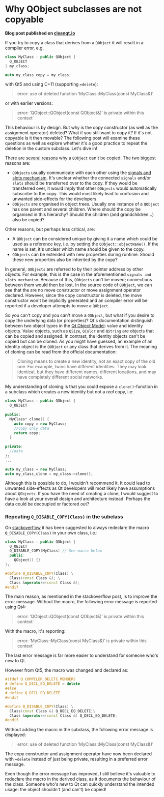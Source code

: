 
# Why QObject subclasses are not copyable

__Blog post published on [cleanqt.io](www.cleanqt.io)__ 

If you try to copy a class that derives from a `QObject` it will result in a compiler error, e.g.

```cpp
class MyClass : public QObject {
  Q_OBJECT
} my_class;

auto my_class_copy = my_class;
```

with Qt5 and using C+11 (supporting `=delete`):
>error: use of deleted function ‘MyClass::MyClass(const MyClass&)’

or with earlier versions:
>error: ‘QObject::QObject(const QObject&)’ is private within this context`

This behaviour is by design. But why is the copy constructor (as well as the assignment operator) deleted? What if you still want to copy it? If it's not copyable is it then movable? The following post will examine these questions as well as explore whether it's a good practice to repeat the deletion in the custom subclass. Let's dive in!

There are [several reasons](http://doc.qt.io/qt-5/object.html) why a `QObject` can't be copied. The two biggest reasons are:

* `QObjects` usually communicate with each other using the [signals and slots mechanism](http://doc.qt.io/qt-5/signalsandslots.html). It's unclear whether the connected `signals` and/or `slots` should be transferred over to the copy. If they would be transferred over, it would imply that other `QObjects` would automatically subscribe to the copy. This would most likely lead to confusion and unwanted side-effects for the developers.
* `QObjects` are organised in object trees. Usually one instance of a `QObject` has one parent and several children. Where should the copy be organised in this hierarchy? Should the children (and grandchildren...) also be copied?

Other reasons, but perhaps less critical, are:

* A `QObject` can be considered unique by giving it a name which could be used as a reference key, i.e. by setting the  `QObject::objectName()`. If the name is set, it's unclear which name should be given to the copy.
* `QObjects` can be extended with new properties during runtime. Should these new properties also be inherited by the copy?

In general, `QObjects` are referred to by their pointer address by other objects. For example, this is the case in the aforementioned `signals and slots mechanism`. Because of this, `QObjects` can't be moved; connections between them would then be lost. In the source code of `QObject`, we can see that the are no move constructor or move assignment operator declared. However, since the copy constructor is deleted, the move constructor won't be implicitly generated and an compiler error will be reported if a developer attempts to move a `QObject`.

So you can't copy and you can't move a `QObject`, but what if you desire to copy the underlying data (or properties)? Qt's documentation distinguish between two object types in the [Qt Object Model](http://doc.qt.io/qt-5/object.html): value and identity objects. Value objects, such as `QSize`, `QColor` and `QString` are objects that can be copied and assigned. In contrast, the identity objects can't be copied but can be cloned. As you might have guessed, an example of an identity object is the `QOBject` or any class that derives from it. The meaning of cloning can be read from the official documentation:

>Cloning means to create a new identity, not an exact copy of the old one. For example, twins have different identities. They may look identical, but they have different names, different locations, and may have completely different social networks.

My understanding of cloning is that you could expose a `clone()`-function in a subclass which creates a new identity but not a _real_ copy, i.e:

```cpp
class MyClass : public QObject {
  Q_OBJECT
  
public:
  MyClass* clone() {
    auto copy = new MyClass;
    //copy only data
    return copy;
  }
  
private:
  //data
};
...

auto my_class = new MyClass;
auto my_class_clone = my_class->clone();
```

Although this is possible to do, I wouldn't recommend it. It could lead to unwanted side-effects as Qt developers will most likely have assumptions about `QObjects`. If you have the need of creating a clone, I would suggest to have a look at your overall design and architecture instead. Perhaps the data could be decoupled or factored out?

### Repeating `Q_DISABLE_COPY(Class)` in the subclass
On [stackoverflow](https://stackoverflow.com/questions/19854371/repeating-q-disable-copy-in-qobject-derived-classes)  it has been suggested to always redeclare the macro `Q_DISABLE_COPY(Class)` in your own class, i.e.:

```cpp
class MyClass : public QObject {
  Q_OBJECT
  Q_DISABLE_COPY(MyClass) // See macro below
  public:
    QObject() {}
};
```

```cpp
#define Q_DISABLE_COPY(Class) \
  Class(const Class &); \
  Class &operator=(const Class &);
#endif
```
The main reason, as mentioned in the stackoverflow post, is to improve the error message. Without the macro, the following error message is reported using Qt4:

>error: ‘QObject::QObject(const QObject&)’ is private within this context`

With the macro, it's reporting:
>error: ‘MyClass::MyClass(const MyClass&)’ is private within this context`

The last error message is far more easier to understand for someone who's new to Qt.
     
However from Qt5, the macro was changed and declared as:

```cpp
#ifdef Q_COMPILER_DELETE_MEMBERS 
# define Q_DECL_EQ_DELETE = delete
#else
# define Q_DECL_EQ_DELETE
#endif

#define Q_DISABLE_COPY(Class) \
  Class(const Class &) Q_DECL_EQ_DELETE;\
  Class &operator=(const Class &) Q_DECL_EQ_DELETE;
#endif
```
Without adding the macro in the subclass, the following error message is displayed:
>error: use of deleted function ‘MyClass::MyClass(const MyClass&)’

The copy constructor and assignment operator have now been declared with `=delete` instead of just being private, resulting in a preferred error message.

Even though the error message has improved, I still believe it's valuable to redeclare the macro in the derived class, as it  documents the behaviour of the class. Someone who's new to Qt can quickly understand the intended usage: the object shouldn't (and can't) be copied!
